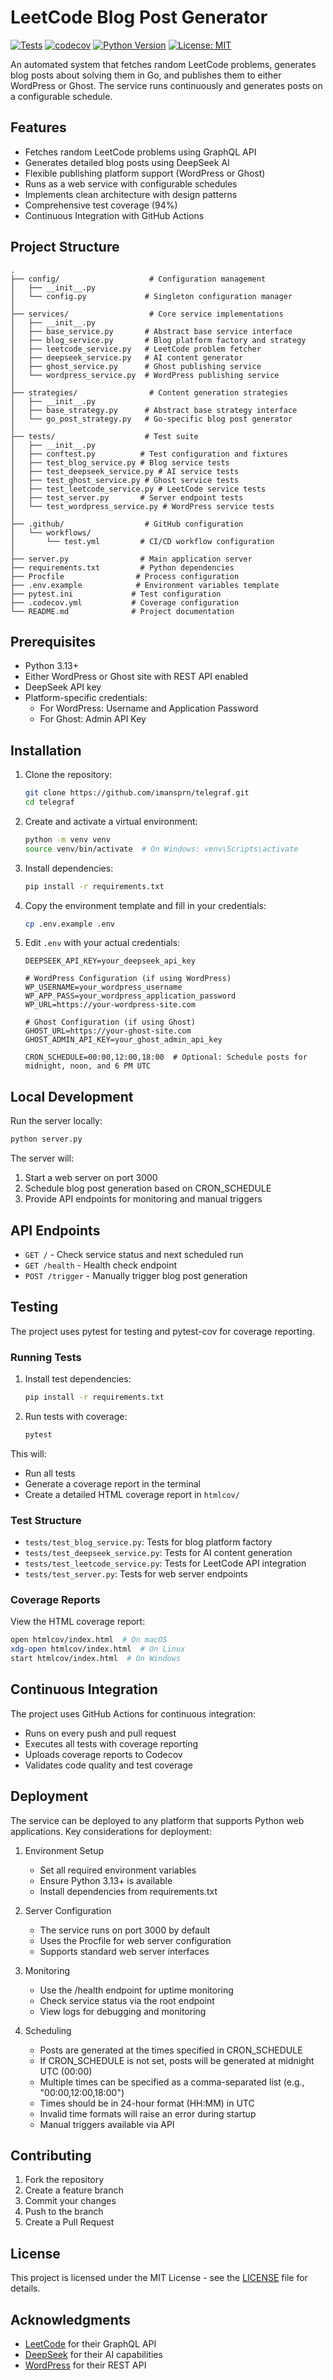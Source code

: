 # LeetCode Blog Post Generator

[![Tests](https://github.com/imansprn/telegraf/actions/workflows/test.yml/badge.svg?branch=main)](https://github.com/imansprn/telegraf/actions/workflows/test.yml)
[![codecov](https://codecov.io/gh/imansprn/telegraf/branch/main/graph/badge.svg)](https://codecov.io/gh/imansprn/telegraf)
[![Python Version](https://img.shields.io/badge/python-3.13-blue.svg)](https://www.python.org/downloads/)
[![License: MIT](https://img.shields.io/badge/License-MIT-yellow.svg)](https://opensource.org/licenses/MIT)

An automated system that fetches random LeetCode problems, generates blog posts about solving them in Go, and publishes them to either WordPress or Ghost. The service runs continuously and generates posts on a configurable schedule.

## Features

- Fetches random LeetCode problems using GraphQL API
- Generates detailed blog posts using DeepSeek AI
- Flexible publishing platform support (WordPress or Ghost)
- Runs as a web service with configurable schedules
- Implements clean architecture with design patterns
- Comprehensive test coverage (94%)
- Continuous Integration with GitHub Actions

## Project Structure

```
.
├── config/                    # Configuration management
│   ├── __init__.py
│   └── config.py             # Singleton configuration manager
│
├── services/                  # Core service implementations
│   ├── __init__.py
│   ├── base_service.py       # Abstract base service interface
│   ├── blog_service.py       # Blog platform factory and strategy
│   ├── leetcode_service.py   # LeetCode problem fetcher
│   ├── deepseek_service.py   # AI content generator
│   ├── ghost_service.py      # Ghost publishing service
│   └── wordpress_service.py  # WordPress publishing service
│
├── strategies/                # Content generation strategies
│   ├── __init__.py
│   ├── base_strategy.py      # Abstract base strategy interface
│   └── go_post_strategy.py   # Go-specific blog post generator
│
├── tests/                    # Test suite
│   ├── __init__.py
│   ├── conftest.py          # Test configuration and fixtures
│   ├── test_blog_service.py # Blog service tests
│   ├── test_deepseek_service.py # AI service tests
│   ├── test_ghost_service.py # Ghost service tests
│   ├── test_leetcode_service.py # LeetCode service tests
│   ├── test_server.py       # Server endpoint tests
│   └── test_wordpress_service.py # WordPress service tests
│
├── .github/                  # GitHub configuration
│   └── workflows/
│       └── test.yml         # CI/CD workflow configuration
│
├── server.py                # Main application server
├── requirements.txt         # Python dependencies
├── Procfile                # Process configuration
├── .env.example            # Environment variables template
├── pytest.ini             # Test configuration
├── .codecov.yml           # Coverage configuration
└── README.md              # Project documentation
```

## Prerequisites

- Python 3.13+
- Either WordPress or Ghost site with REST API enabled
- DeepSeek API key
- Platform-specific credentials:
  - For WordPress: Username and Application Password
  - For Ghost: Admin API Key

## Installation

1. Clone the repository:
   ```bash
   git clone https://github.com/imansprn/telegraf.git
   cd telegraf
   ```

2. Create and activate a virtual environment:
   ```bash
   python -m venv venv
   source venv/bin/activate  # On Windows: venv\Scripts\activate
   ```

3. Install dependencies:
   ```bash
   pip install -r requirements.txt
   ```

4. Copy the environment template and fill in your credentials:
   ```bash
   cp .env.example .env
   ```

5. Edit `.env` with your actual credentials:
   ```
   DEEPSEEK_API_KEY=your_deepseek_api_key
   
   # WordPress Configuration (if using WordPress)
   WP_USERNAME=your_wordpress_username
   WP_APP_PASS=your_wordpress_application_password
   WP_URL=https://your-wordpress-site.com
   
   # Ghost Configuration (if using Ghost)
   GHOST_URL=https://your-ghost-site.com
   GHOST_ADMIN_API_KEY=your_ghost_admin_api_key
   
   CRON_SCHEDULE=00:00,12:00,18:00  # Optional: Schedule posts for midnight, noon, and 6 PM UTC
   ```

## Local Development

Run the server locally:
```bash
python server.py
```

The server will:
1. Start a web server on port 3000
2. Schedule blog post generation based on CRON_SCHEDULE
3. Provide API endpoints for monitoring and manual triggers

## API Endpoints

- `GET /` - Check service status and next scheduled run
- `GET /health` - Health check endpoint
- `POST /trigger` - Manually trigger blog post generation

## Testing

The project uses pytest for testing and pytest-cov for coverage reporting.

### Running Tests

1. Install test dependencies:
   ```bash
   pip install -r requirements.txt
   ```

2. Run tests with coverage:
   ```bash
   pytest
   ```

This will:
- Run all tests
- Generate a coverage report in the terminal
- Create a detailed HTML coverage report in `htmlcov/`

### Test Structure

- `tests/test_blog_service.py`: Tests for blog platform factory
- `tests/test_deepseek_service.py`: Tests for AI content generation
- `tests/test_leetcode_service.py`: Tests for LeetCode API integration
- `tests/test_server.py`: Tests for web server endpoints

### Coverage Reports

View the HTML coverage report:
```bash
open htmlcov/index.html  # On macOS
xdg-open htmlcov/index.html  # On Linux
start htmlcov/index.html  # On Windows
```

## Continuous Integration

The project uses GitHub Actions for continuous integration:

- Runs on every push and pull request
- Executes all tests with coverage reporting
- Uploads coverage reports to Codecov
- Validates code quality and test coverage

## Deployment

The service can be deployed to any platform that supports Python web applications. Key considerations for deployment:

1. Environment Setup
   - Set all required environment variables
   - Ensure Python 3.13+ is available
   - Install dependencies from requirements.txt

2. Server Configuration
   - The service runs on port 3000 by default
   - Uses the Procfile for web server configuration
   - Supports standard web server interfaces

3. Monitoring
   - Use the /health endpoint for uptime monitoring
   - Check service status via the root endpoint
   - View logs for debugging and monitoring

4. Scheduling
   - Posts are generated at the times specified in CRON_SCHEDULE
   - If CRON_SCHEDULE is not set, posts will be generated at midnight UTC (00:00)
   - Multiple times can be specified as a comma-separated list (e.g., "00:00,12:00,18:00")
   - Times should be in 24-hour format (HH:MM) in UTC
   - Invalid time formats will raise an error during startup
   - Manual triggers available via API

## Contributing

1. Fork the repository
2. Create a feature branch
3. Commit your changes
4. Push to the branch
5. Create a Pull Request

## License

This project is licensed under the MIT License - see the [LICENSE](LICENSE) file for details.

## Acknowledgments

- [LeetCode](https://leetcode.com/) for their GraphQL API
- [DeepSeek](https://deepseek.com/) for their AI capabilities
- [WordPress](https://wordpress.org/) for their REST API 